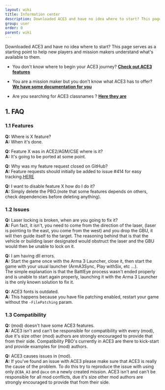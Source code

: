 ```yaml
---
layout: wiki
title: Information center
description: Downloaded ACE3 and have no idea where to start? This page serves as a document to help new players get started with things or get an answer to some of your questions.
group: user
order: 0
parent: wiki
---
```


Downloaded ACE3 and have no idea where to start? This page serves as a starting point to help new players and mission makers understand what's available to them.


- You don't know where to begin your ACE3 journey? [**Check out ACE3 features**](http://ace3mod.com/wiki/feature/)


- You are a mission maker but you don't know what ACE3 has to offer? [**We have some documentation for you**](http://ace3mod.com/wiki/missionmaker/)


- Are you searching for ACE3 classnames ? [**Here they are**](http://ace3mod.com/wiki/missionmaker/classnames.html)


## 1. FAQ
### 1.1 Features
**Q:** Where is X feature? </br>
**A:** When it's done.</br>

**Q:** Feature X was in ACE2/AGM/CSE where is it?</br>
**A:** It's going to be ported at some point.</br>

**Q:** Why was my feature request closed on GitHub?</br>
**A:** Feature requests should initially be added to issue #414 for easy tracking.[HERE](https://github.com/acemod/ACE3/issues/414/)

**Q:** I want to disable feature X how do I do it?</br>
**A:** Simply delete the PBO.(note that some features depends on others, check dependencies before deleting anything).</br>

### 1.2 Issues

**Q:** Laser locking is broken, when are you going to fix it?</br>
**A:** Fun fact, it isn't, you need to come from the direction of the laser, (laser is pointing to the east, you come from the west) and you drop the GBU, it will then guide itself to the target. The reasoning behind that is that the vehicle or building laser designated would obstruct the laser and the GBU would then be unable to lock on it. </br>

**Q:** I am having dll errors.</br>
**A:** Start the game once with the Arma 3 Launcher, close it, then start the game with your usual launcher (ArmA3Sync, Play withSix, etc &hellip;).</br>
The simple explanation is that the BattlEye process wasn't ended properly and is unable to start again properly, launching it with the Arma 3 Launcher is the only known solution to fix it.</br>

**Q:** ACE3 fonts is outdated.</br>
**A:** This happens because you have file patching enabled, restart your game without the `-FilePatching` param.

### 1.3 Compatibility

**Q:** (mod) doesn't have some ACE3 features.</br>
**A:** ACE3 isn't and can't be responsible for compatibility with every (mod), due it's size other (mod) authors are strongly encouraged to provide that from their side. Compatibility PBO's currently in ACE3 are there to kick-start and provide examples for (mod) authors.</br>

**Q:** ACE3 causes issues in (mod).</br>
**A:** If you've found an issue with ACE3 please make sure that ACE3 is really the cause of the problem. To do this try to reproduce the issue with using only `@CBA_A3` and `@ace` on a newly created mission. ACE3 isn't and can't be responsible for all mod conflicts, due it's size other mod authors are strongly encouraged to provide that from their side.</br>
